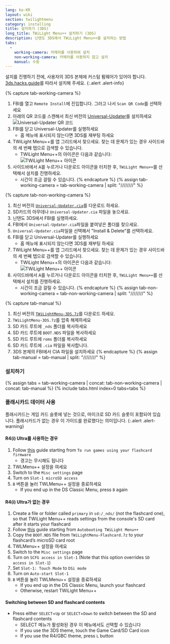 ```yaml
---
lang: ko-KR
layout: wiki
section: twilightmenu
category: installing
title: 설치하기 (3DS)
long_title: TWiLight Menu++ 설치하기 (3DS)
description: 닌텐도 3DS에서 TWiLight Menu++를 설치하는 방법
tabs:
  - 
    working-camera: 카메라를 사용하여 설치
    non-working-camera: 카메라를 사용하지 않고 설치
    manual: 수동
---
```


설치를 진행하기 전에, 사용자의 3DS 본체에 커스텀 펌웨어가 있어야 합니다. [3ds.hacks.guide](https://3ds.hacks.guide)를 따라서 설치해 주세요.
{:.alert .alert-info}

{% capture tab-working-camera %}
1. FBI를 열고 `Remote Install`에 진입합니다. 그러고 나서 `Scan QR Code`를 선택하세요
1. 아래의 QR 코드를 스캔해서 최신 버전의 [Universal-Updater](https://github.com/Universal-Team/Universal-Updater)를 설치하세요<br> ![Universal-Updater QR 코드](https://db.universal-team.net/assets/images/qr/universal-updater-cia.png)
1. FBI를 닫고 Universal-Updater를 실행하세요
   - 홈 메뉴에 표시되지 않는다면 3DS를 재부팅 하세요
1. TWiLight Menu++를 앱 그리드에서 찾으세요. 찾는 데 문제가 있는 경우 사이드바의 세 번째 탭으로 검색할 수 있습니다.
   - TWiLight Menu++의 아이콘은 다음과 같습니다: ![TWiLight Menu++ 아이콘](https://raw.githubusercontent.com/DS-Homebrew/TWiLightMenu/master/booter/icon.bmp)
1. 사이드바에서 <kbd class="face">A</kbd>를 누르거나 다운로드 아이콘을 터치한 후, `TWiLight Menu++`를 선택해서 설치를 진행하세요.
   - 시간이 조금 걸릴 수 있습니다.
{% endcapture %}
{% assign tab-working-camera = tab-working-camera | split: "////////" %}

{% capture tab-non-working-camera %}
1. 최신 버전의 [`Universal-Updater.cia`](https://github.com/Universal-Team/Universal-Updater/releases/latest/download/Universal-Updater.cia)를 다운로드 하세요.
1. SD카드의 아무데나 `Universal-Updater.cia` 파일을 놓으세요.
1. 닌텐도 3DS에서 FBI를 실행하세요.
1. FBI에서 `Universal-Updater.cia`파일을 붙여넣은 폴더를 찾으세요.
1. `Universal-Updater.cia`파일을 선택해서 "Install & Delete"를 선택하세요.
1. FBI를 닫고 Universal-Updater를 실행하세요
   - 홈 메뉴에 표시되지 않는다면 3DS를 재부팅 하세요
1. TWiLight Menu++를 앱 그리드에서 찾으세요. 찾는 데 문제가 있는 경우 사이드바의 세 번째 탭으로 검색할 수 있습니다.
   - TWiLight Menu++의 아이콘은 다음과 같습니다: ![TWiLight Menu++ 아이콘](https://raw.githubusercontent.com/DS-Homebrew/TWiLightMenu/master/booter/icon.bmp)
1. 사이드바에서 <kbd class="face">A</kbd>를 누르거나 다운로드 아이콘을 터치한 후, `TWiLight Menu++`를 선택해서 설치를 진행하세요.
   - 시간이 조금 걸릴 수 있습니다.
{% endcapture %}
{% assign tab-non-working-camera = tab-non-working-camera | split: "////////" %}

{% capture tab-manual %}
1. 최신 버전의 [`TWiLightMenu-3DS.7z`](https://github.com/DS-Homebrew/TWiLightMenu/releases/latest/download/TWiLightMenu-3DS.7z)를 다운로드 하세요.
1. `TWiLightMenu-3DS.7z`를 압축 해제하세요
1. SD 카드 루트에 `_nds` 폴더를 복사하세요
1. SD 카드 루트에 `BOOT.NDS` 파일을 복사하세요
1. SD 카드 루트에 `roms` 폴더를 복사하세요
1. SD 카드 루트에 `.cia` 파일을 복사합니다.
1. 3DS 본체의 FBI에서 CIA 파일을 설치하세요
{% endcapture %}
{% assign tab-manual = tab-manual | split: "////////" %}

### 설치하기

{% assign tabs = tab-working-camera | concat: tab-non-working-camera | concat: tab-manual %}
{% include tabs.html index=0 tabs=tabs %}

### 플래시카드 데이터 사용

플래시카드는 게임 카드 슬롯에 넣는 것으로, 마이크로 SD 카드 슬롯이 포함되어 있습니다. 플래시카드가 없는 경우 이 가이드를 완료했다는 의미입니다.
{:.alert .alert-warning}

#### R4(i) Ultra를 사용하는 경우

1. Follow [this](installing-flashcard) guide starting from `To run games using your flashcard firmware`
     - 경고는 무시해도 됩니다
1. TWLMenu++ 설정을 여세요
1. Switch to the `Misc settings` page
1. Turn on `Slot-1 microSD access`
1. `B` 버튼을 눌러 TWLMenu++ 설정을 종료하세요
     - If you end up in the DS Classic Menu, press `B` again

#### R4(i) Ultra가 없는 경우

1. Create a file or folder called `primary` in `sd:/_nds/` (not the flashcard one), so that TWiLight Menu++ reads settings from the console's SD card after it starts your flashcard
1. Follow [this](installing-flashcard) guide starting from `Autobooting TWiLight Menu++`
1. Copy the `BOOT.NDS` file from `TWiLightMenu-Flashcard.7z` to your flashcard’s microSD card root
1. TWLMenu++ 설정을 여세요
1. Switch to the `Misc settings` page
1. Turn on `SCFG access in Slot-1` (Note that this option overrides `SD access in Slot-1`)
1. Set `Slot-1: Touch Mode` to `DSi mode`
1. Turn on `Auto-start Slot-1`
1. `B` 버튼을 눌러 TWLMenu++ 설정을 종료하세요
     - If you end up in the DS Classic Menu, launch your flashcard
     - Otherwise, restart TWiLight Menu++

#### Switching between SD and flashcard contents
- Press either `SELECT`+`Up` or `SELECT`+`Down` to switch between the SD and flashcard contents
     - SELECT 메뉴가 활성화된 경우 이 메뉴에서도 선택할 수 있습니다
     - If you use the 3DS theme, touch the Game Card/SD Card icon
     - If you use the R4/GBC theme, press `L` button
